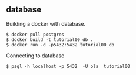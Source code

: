 ## database

Building a docker with database.

```
$ docker pull postgres
$ docker build -t tutorial00_db .
$ docker run -d -p5432:5432 tutorial00_db

```

Connecting to database

```
$ psql -h localhost -p 5432  -U ola  tutorial00

```